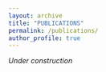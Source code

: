 ```yaml
---
layout: archive
title: "PUBLICATIONS"
permalink: /publications/
author_profile: true
---
```

<style> body {text-align: justify} </style> <!-- Justify text. -->

*Under construction*
